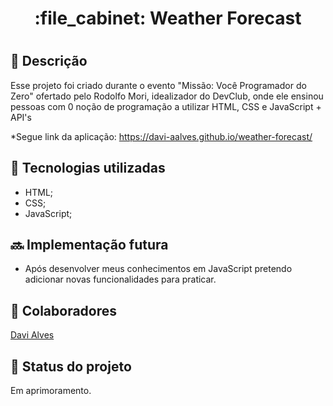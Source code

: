 <h1 align="center">:file_cabinet: Weather Forecast <h1>

## :memo: Descrição
Esse projeto foi criado durante o evento "Missão: Você Programador do Zero" ofertado pelo Rodolfo Mori, idealizador do DevClub, onde ele ensinou pessoas com 0 noção de programação a utilizar HTML, CSS e JavaScript + API's

*Segue link da aplicação: https://davi-aalves.github.io/weather-forecast/

## :wrench: Tecnologias utilizadas
* HTML;
* CSS;
* JavaScript;

## :soon: Implementação futura
* Após desenvolver meus conhecimentos em JavaScript pretendo adicionar novas funcionalidades para praticar.

## :handshake: Colaboradores
<a href="https://github.com/davi-aalves">Davi Alves</a>

## :dart: Status do projeto
Em aprimoramento.
